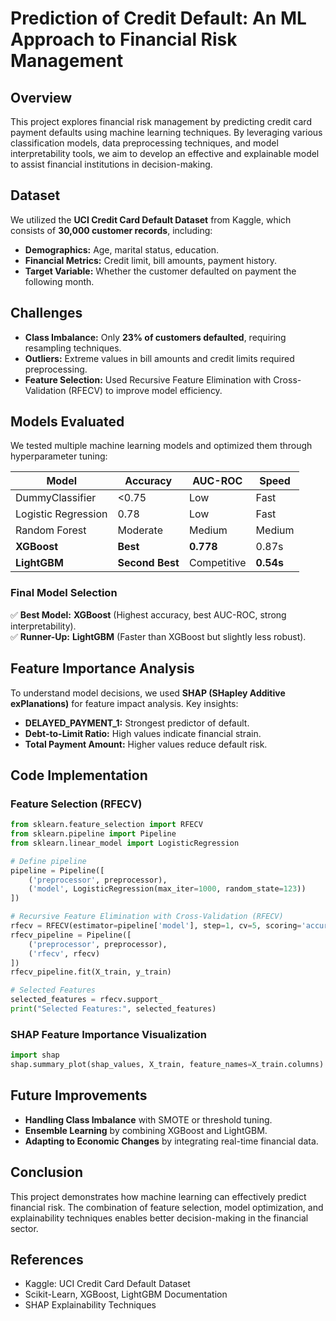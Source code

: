 # Prediction of Credit Default: An ML Approach to Financial Risk Management

## Overview
This project explores financial risk management by predicting credit card payment defaults using machine learning techniques. By leveraging various classification models, data preprocessing techniques, and model interpretability tools, we aim to develop an effective and explainable model to assist financial institutions in decision-making.

## Dataset
We utilized the **UCI Credit Card Default Dataset** from Kaggle, which consists of **30,000 customer records**, including:
- **Demographics:** Age, marital status, education.
- **Financial Metrics:** Credit limit, bill amounts, payment history.
- **Target Variable:** Whether the customer defaulted on payment the following month.

## Challenges
- **Class Imbalance:** Only **23% of customers defaulted**, requiring resampling techniques.
- **Outliers:** Extreme values in bill amounts and credit limits required preprocessing.
- **Feature Selection:** Used Recursive Feature Elimination with Cross-Validation (RFECV) to improve model efficiency.

## Models Evaluated
We tested multiple machine learning models and optimized them through hyperparameter tuning:

| Model               | Accuracy | AUC-ROC | Speed |
|---------------------|----------|---------|-------|
| DummyClassifier     | <0.75    | Low     | Fast  |
| Logistic Regression | 0.78     | Low     | Fast  |
| Random Forest      | Moderate | Medium  | Medium |
| **XGBoost**        | **Best** | **0.778** | 0.87s |
| **LightGBM**       | **Second Best** | Competitive | **0.54s** |

### Final Model Selection
✅ **Best Model:** **XGBoost** (Highest accuracy, best AUC-ROC, strong interpretability).  
✅ **Runner-Up:** **LightGBM** (Faster than XGBoost but slightly less robust).  

## Feature Importance Analysis
To understand model decisions, we used **SHAP (SHapley Additive exPlanations)** for feature impact analysis. Key insights:
- **DELAYED_PAYMENT_1:** Strongest predictor of default.
- **Debt-to-Limit Ratio:** High values indicate financial strain.
- **Total Payment Amount:** Higher values reduce default risk.

## Code Implementation
### Feature Selection (RFECV)
```python
from sklearn.feature_selection import RFECV
from sklearn.pipeline import Pipeline
from sklearn.linear_model import LogisticRegression

# Define pipeline
pipeline = Pipeline([
    ('preprocessor', preprocessor),
    ('model', LogisticRegression(max_iter=1000, random_state=123))
])

# Recursive Feature Elimination with Cross-Validation (RFECV)
rfecv = RFECV(estimator=pipeline['model'], step=1, cv=5, scoring='accuracy', n_jobs=-1)
rfecv_pipeline = Pipeline([
    ('preprocessor', preprocessor),
    ('rfecv', rfecv)
])
rfecv_pipeline.fit(X_train, y_train)

# Selected Features
selected_features = rfecv.support_
print("Selected Features:", selected_features)
```

### SHAP Feature Importance Visualization
```python
import shap
shap.summary_plot(shap_values, X_train, feature_names=X_train.columns)
```

## Future Improvements
- **Handling Class Imbalance** with SMOTE or threshold tuning.
- **Ensemble Learning** by combining XGBoost and LightGBM.
- **Adapting to Economic Changes** by integrating real-time financial data.

## Conclusion
This project demonstrates how machine learning can effectively predict financial risk. The combination of feature selection, model optimization, and explainability techniques enables better decision-making in the financial sector.

## References
- Kaggle: UCI Credit Card Default Dataset
- Scikit-Learn, XGBoost, LightGBM Documentation
- SHAP Explainability Techniques
